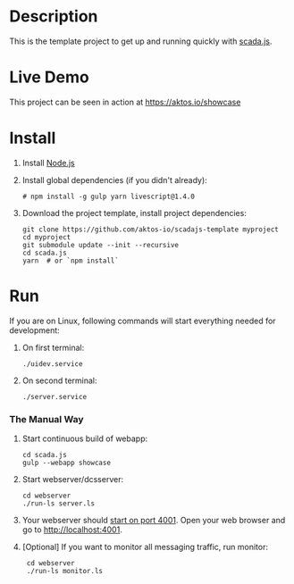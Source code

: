 # Description

This is the template project to get up and running quickly with [scada.js](https://github.com/aktos-io/scada.js).

# Live Demo

This project can be seen in action at https://aktos.io/showcase

# Install

1. Install [Node.js](https://nodejs.org/en/download/)

2. Install global dependencies (if you didn't already):

       # npm install -g gulp yarn livescript@1.4.0

3. Download the project template, install project dependencies:

       git clone https://github.com/aktos-io/scadajs-template myproject
       cd myproject
       git submodule update --init --recursive
       cd scada.js
       yarn  # or `npm install`

# Run

If you are on Linux, following commands will start everything needed for development:

1. On first terminal:

       ./uidev.service

2. On second terminal:

       ./server.service

### The Manual Way

1. Start continuous build of webapp:

       cd scada.js
       gulp --webapp showcase

2. Start webserver/dcsserver:

       cd webserver
       ./run-ls server.ls

3. Your webserver should [start on port 4001](./webserver/configuration.ls). Open your web browser and go to [http://localhost:4001](http://localhost:4001). 

4. [Optional] If you want to monitor all messaging traffic, run monitor:

        cd webserver
        ./run-ls monitor.ls
